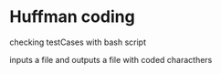 <h1>Huffman coding</h1>
<p>checking testCases with bash script</p>
<p>inputs a file and outputs a file with coded characthers</p>
